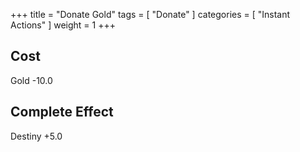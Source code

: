 +++
title = "Donate Gold"
tags = [
  "Donate"
]
categories = [
  "Instant Actions"
]
weight = 1
+++

## Cost
Gold -10.0

## Complete Effect
Destiny +5.0
